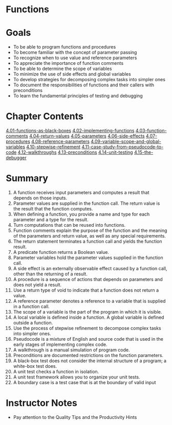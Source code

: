 # Functions

# Goals
- To be able to program functions and procedures
- To become familiar with the concept of parameter passing
- To recognize when to use value and reference parameters
- To appreciate the importance of function comments
- To be able to determine the scope of variables
- To minimize the use of side effects and global variables
- To develop strategies for decomposing complex tasks into simpler ones
- To document the responsibilities of functions and their callers with preconditions
- To learn the fundamental principles of testing and debugging

# Chapter Contents

[4.01-functions-as-black-boxes]( 4.01-functions-as-black-boxes)
[4.02-implementing-functions]( 4.02-implementing-functions)
[4.03-function-comments]( 4.03-function-comments)
[4.04-return-values]( 4.04-return-values)
[4.05-parameters]( 4.05-parameters)
[4.06-side-effects]( 4.06-side-effects)
[4.07-procedures]( 4.07-procedures)
[4.08-reference-parameters]( 4.08-reference-parameters)
[4.09-variable-scope-and-global-variables]( 4.09-variable-scope-and-global-variables)
[4.10-stepwise-refinement]( 4.10-stepwise-refinement)
[4.11-case-study-from-pseudocode-to-code]( 4.11-case-study-from-pseudocode-to-code)
[4.12-walkthroughs]( 4.12-walkthroughs)
[4.13-preconditions]( 4.13-preconditions)
[4.14-unit-testing]( 4.14-unit-testing)
[4.15-the-debugger]( 4.15-the-debugger)

# Summary
1.	A function receives input parameters and computes a result that depends on those inputs.
2.	Parameter values are supplied in the function call. The return value is the result that the function computes.
3.	When defining a function, you provide a name and type for each parameter and a type for the result.
4.	Turn computations that can be reused into functions. 
5.	Function comments explain the purpose of the function and the meaning of the
parameters and return value, as well as any special requirements. 
6.	The return statement terminates a function call and yields the function result.
7.	A predicate function returns a Boolean value.
8.	Parameter variables hold the parameter values supplied in the function call.
9.	A side effect is an externally observable effect caused by a function call, other than the returning of a result.
10. A procedure is a sequence of actions that depends on parameters and does not yield a result.
11.	Use a return type of void to indicate that a function does not return a value. 
12. A reference parameter denotes a reference to a variable that is supplied in a
function call.
13. The scope of a variable is the part of the program in which it is visible.
14.	A local variable is defined inside a function. A global variable is defined outside a function.
15. Use the process of stepwise refinement to decompose complex tasks into simpler ones.
16. Pseudocode is a mixture of English and source code that is used in the early stages of implementing complex code.
17.	A walkthrough is a manual simulation of program code.
18. Preconditions are documented restrictions on the function parameters.
19. A black-box test does not consider the internal structure of a program; a white-box test does.
20. A unit test checks a function in isolation. 
21. A unit test framework allows you to organize your unit tests. 
22. A boundary case is a test case that is at the boundary of valid input

# Instructor Notes
- Pay attention to the Quality Tips and the Productivity Hints

